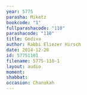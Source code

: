 ```yaml
---
year: 5775
parasha: Miketz
bookcode: "1"
fullparashacode: "110"
parashacode: "110"
title: Godiva
author: Rabbi Eliezer Hirsch
date: 2014-12-20
id: 57751101
filename: 5775-110-1
layout: audio
moment: 
shabbat: 
occasion: Chanukah
---
```

